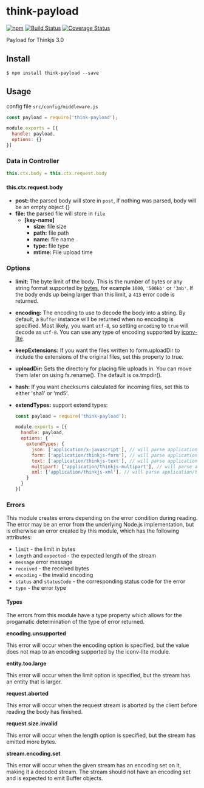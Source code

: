 # think-payload
[![npm](https://img.shields.io/npm/v/think-payload.svg)](https://www.npmjs.com/package/think-payload)
[![Build Status](https://travis-ci.org/thinkjs/think-payload.svg?branch=master)](https://travis-ci.org/thinkjs/think-payload)
[![Coverage Status](https://coveralls.io/repos/github/thinkjs/think-payload/badge.svg?branch=master)](https://coveralls.io/github/thinkjs/think-payload?branch=master)

Payload for Thinkjs 3.0

## Install

```
$ npm install think-payload --save
```

## Usage
config file `src/config/middleware.js`

```javascript
const payload = require('think-payload');

module.exports = [{
  handle: payload,
  options: {}
}]
```

### Data in Controller

```javascript
this.ctx.body = this.ctx.request.body
```

#### this.ctx.request.body

- **post:** the parsed body will store in `post`, if nothing was parsed, body will be an empty object {}
- **file:** the parsed file will store in `file`
  - **[key-name]** 
    - **size:** file size
    - **path:** file path
    - **name:** file name
    - **type:** file type
    - **mtime:** File upload time

### Options

- **limit:** The byte limit of the body.
  This is the number of bytes or any string format supported by
  [bytes](https://www.npmjs.com/package/bytes),
  for example `1000`, `'500kb'` or `'3mb'`.
  If the body ends up being larger than this limit,
  a `413` error code is returned.
- **encoding:** The encoding to use to decode the body into a string.
  By default, a `Buffer` instance will be returned when no encoding is specified.
  Most likely, you want `utf-8`, so setting `encoding` to `true` will decode as `utf-8`.
  You can use any type of encoding supported by [iconv-lite](https://www.npmjs.org/package/iconv-lite#readme).
- **keepExtensions:** If you want the files written to form.uploadDir to include the extensions of the original files, set this property to true.
- **uploadDir:** Sets the directory for placing file uploads in. You can move them later on using fs.rename(). The default is os.tmpdir().
- **hash:** If you want checksums calculated for incoming files, set this to either 'sha1' or 'md5'.
- **extendTypes:** support extend types:

  ```javascript
  const payload = require('think-payload');

  module.exports = [{
    handle: payload,
    options: {
      extendTypes: {
        json: ['application/x-javascript'], // will parse application/x-javascript type body in the same way as JSON type
        form: ['application/thinkjs-form'], // will parse application/thinkjs-form type body in the same way as form type
        text: ['application/thinkjs-text'], // will parse application/thinkjs-text type body in the same way as text type
        multipart: ['application/thinkjs-multipart'], // will parse application/thinkjs-multipart type body in the same way as multipart-form type
        xml: ['application/thinkjs-xml'], // will parse application/thinkjs-xml type body in the same way as xml type
      }
    }
  }]
  ```

### Errors
This module creates errors depending on the error condition during reading. The error may be an error from the underlying Node.js implementation, but is otherwise an error created by this module, which has the following attributes:

- `limit` - the limit in bytes
- `length` and `expected` - the expected length of the stream
- `message` error message
- `received` - the received bytes
- `encoding` - the invalid encoding
- `status` and `statusCode` - the corresponding status code for the error
- `type` - the error type

#### Types
The errors from this module have a type property which allows for the progamatic determination of the type of error returned.

**encoding.unsupported**

This error will occur when the encoding option is specified, but the value does not map to an encoding supported by the iconv-lite module.

**entity.too.large**

This error will occur when the limit option is specified, but the stream has an entity that is larger.

**request.aborted**

This error will occur when the request stream is aborted by the client before reading the body has finished.

**request.size.invalid**

This error will occur when the length option is specified, but the stream has emitted more bytes.

**stream.encoding.set**

This error will occur when the given stream has an encoding set on it, making it a decoded stream. The stream should not have an encoding set and is expected to emit Buffer objects.